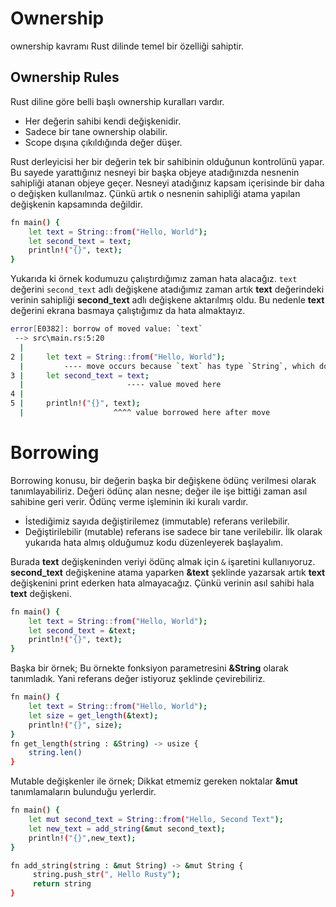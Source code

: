 # Ownership
ownership kavramı Rust dilinde temel bir özelliği sahiptir. 

## Ownership Rules
Rust diline göre belli başlı ownership kuralları vardır.
  - Her değerin sahibi kendi değişkenidir.
  - Sadece bir tane ownership olabilir.
  - Scope dışına çıkıldığında değer düşer.

Rust derleyicisi her bir değerin tek bir sahibinin olduğunun kontrolünü yapar. Bu sayede yarattığınız nesneyi bir başka objeye atadığınızda nesnenin sahipliği atanan objeye geçer. Nesneyi atadığınız kapsam içerisinde bir daha o değişken kullanılmaz. Çünkü artık o nesnenin sahipliği atama yapılan değişkenin kapsamında değildir.

```sh
fn main() {
    let text = String::from("Hello, World");
    let second_text = text;
    println!("{}", text);
}
```
Yukarıda ki örnek kodumuzu çalıştırdığımız zaman hata alacağız.
`text` değerini `second_text` adlı değişkene atadığımız zaman artık **text** değerindeki verinin sahipliği **second_text** adlı değişkene aktarılmış oldu. Bu nedenle **text** değerini ekrana basmaya çalıştığımız da hata almaktayız.
```sh
error[E0382]: borrow of moved value: `text`
 --> src\main.rs:5:20
  |
2 |     let text = String::from("Hello, World");
  |         ---- move occurs because `text` has type `String`, which does not implement the `Copy` trait
3 |     let second_text = text;
  |                       ---- value moved here
4 | 
5 |     println!("{}", text);
  |                    ^^^^ value borrowed here after move
```
# Borrowing 
Borrowing konusu, bir değerin başka bir değişkene ödünç verilmesi olarak tanımlayabiliriz. Değeri ödünç alan nesne; değer ile işe bittiği zaman asıl sahibine geri verir. Ödünç verme işleminin iki kuralı vardır.
  - İstediğimiz sayıda değiştirilemez (immutable) referans verilebilir.
  - Değiştirilebilir (mutable) referans ise sadece bir tane verilebilir.
İlk olarak yukarıda hata almış olduğumuz kodu düzenleyerek başlayalım.

Burada **text** değişkeninden veriyi ödünç almak için `&` işaretini kullanıyoruz. **second_text** değişkenine atama yaparken **&text** şeklinde yazarsak artık **text** değişkenini print ederken hata almayacağız. Çünkü verinin asıl sahibi hala **text** değişkeni.
```sh
fn main() {
    let text = String::from("Hello, World");
    let second_text = &text;
    println!("{}", text);
}
```
Başka bir örnek;
Bu örnekte fonksiyon parametresini **&String** olarak tanımladık. Yani referans değer istiyoruz şeklinde çevirebiliriz.
```sh
fn main() {
    let text = String::from("Hello, World");
    let size = get_length(&text);
    println!("{}", size);
}
fn get_length(string : &String) -> usize {
    string.len()
}
```
Mutable değişkenler ile örnek;
Dikkat etmemiz gereken noktalar **&mut** tanımlamaların bulunduğu yerlerdir.
```sh
fn main() {
    let mut second_text = String::from("Hello, Second Text");
    let new_text = add_string(&mut second_text);
    println!("{}",new_text);
}

fn add_string(string : &mut String) -> &mut String {
     string.push_str(", Hello Rusty");
     return string
}
``` 